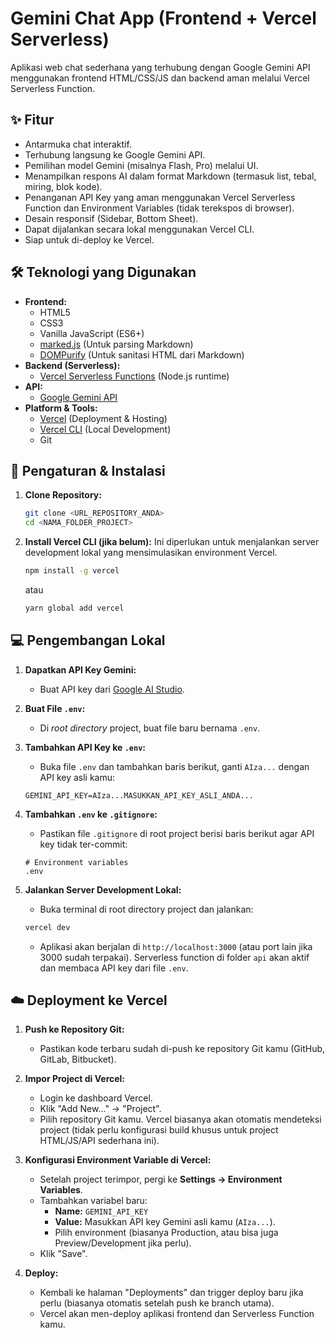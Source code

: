 # Gemini Chat App (Frontend + Vercel Serverless)

Aplikasi web chat sederhana yang terhubung dengan Google Gemini API menggunakan frontend HTML/CSS/JS dan backend aman melalui Vercel Serverless Function.

## ✨ Fitur

*   Antarmuka chat interaktif.
*   Terhubung langsung ke Google Gemini API.
*   Pemilihan model Gemini (misalnya Flash, Pro) melalui UI.
*   Menampilkan respons AI dalam format Markdown (termasuk list, tebal, miring, blok kode).
*   Penanganan API Key yang aman menggunakan Vercel Serverless Function dan Environment Variables (tidak terekspos di browser).
*   Desain responsif (Sidebar, Bottom Sheet).
*   Dapat dijalankan secara lokal menggunakan Vercel CLI.
*   Siap untuk di-deploy ke Vercel.

## 🛠️ Teknologi yang Digunakan

*   **Frontend:**
    *   HTML5
    *   CSS3
    *   Vanilla JavaScript (ES6+)
    *   [marked.js](https://marked.js.org/) (Untuk parsing Markdown)
    *   [DOMPurify](https://github.com/cure53/DOMPurify) (Untuk sanitasi HTML dari Markdown)
*   **Backend (Serverless):**
    *   [Vercel Serverless Functions](https://vercel.com/docs/functions) (Node.js runtime)
*   **API:**
    *   [Google Gemini API](https://ai.google.dev/)
*   **Platform & Tools:**
    *   [Vercel](https://vercel.com/) (Deployment & Hosting)
    *   [Vercel CLI](https://vercel.com/docs/cli) (Local Development)
    *   Git

## 🚀 Pengaturan & Instalasi

1.  **Clone Repository:**
    ```bash
    git clone <URL_REPOSITORY_ANDA>
    cd <NAMA_FOLDER_PROJECT>
    ```

2.  **Install Vercel CLI (jika belum):**
    Ini diperlukan untuk menjalankan server development lokal yang mensimulasikan environment Vercel.
    ```bash
    npm install -g vercel
    ```
    atau
    ```bash
    yarn global add vercel
    ```

## 💻 Pengembangan Lokal

1.  **Dapatkan API Key Gemini:**
    *   Buat API key dari [Google AI Studio](https://aistudio.google.com/app/apikey).

2.  **Buat File `.env`:**
    *   Di *root directory* project, buat file baru bernama `.env`.

3.  **Tambahkan API Key ke `.env`:**
    *   Buka file `.env` dan tambahkan baris berikut, ganti `AIza...` dengan API key asli kamu:
      ```.env
      GEMINI_API_KEY=AIza...MASUKKAN_API_KEY_ASLI_ANDA...
      ```

4.  **Tambahkan `.env` ke `.gitignore`:**
    *   Pastikan file `.gitignore` di root project berisi baris berikut agar API key tidak ter-commit:
      ```gitignore
      # Environment variables
      .env
      ```

5.  **Jalankan Server Development Lokal:**
    *   Buka terminal di root directory project dan jalankan:
      ```bash
      vercel dev
      ```
    *   Aplikasi akan berjalan di `http://localhost:3000` (atau port lain jika 3000 sudah terpakai). Serverless function di folder `api` akan aktif dan membaca API key dari file `.env`.

## ☁️ Deployment ke Vercel

1.  **Push ke Repository Git:**
    *   Pastikan kode terbaru sudah di-push ke repository Git kamu (GitHub, GitLab, Bitbucket).

2.  **Impor Project di Vercel:**
    *   Login ke dashboard Vercel.
    *   Klik "Add New..." -> "Project".
    *   Pilih repository Git kamu. Vercel biasanya akan otomatis mendeteksi project (tidak perlu konfigurasi build khusus untuk project HTML/JS/API sederhana ini).

3.  **Konfigurasi Environment Variable di Vercel:**
    *   Setelah project terimpor, pergi ke **Settings -> Environment Variables**.
    *   Tambahkan variabel baru:
        *   **Name:** `GEMINI_API_KEY`
        *   **Value:** Masukkan API key Gemini asli kamu (`AIza...`).
        *   Pilih environment (biasanya Production, atau bisa juga Preview/Development jika perlu).
    *   Klik "Save".

4.  **Deploy:**
    *   Kembali ke halaman "Deployments" dan trigger deploy baru jika perlu (biasanya otomatis setelah push ke branch utama).
    *   Vercel akan men-deploy aplikasi frontend dan Serverless Function kamu.